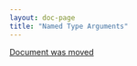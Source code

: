 ```yaml
---
layout: doc-page
title: "Named Type Arguments"
---
```


[Document was moved](../experimental/named-typeargs.md)
